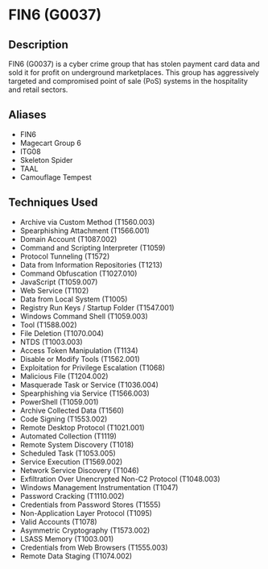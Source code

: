 # FIN6 (G0037)

## Description
FIN6 (G0037) is a cyber crime group that has stolen payment card data and sold it for profit on underground marketplaces. This group has aggressively targeted and compromised point of sale (PoS) systems in the hospitality and retail sectors.

## Aliases
- FIN6
- Magecart Group 6
- ITG08
- Skeleton Spider
- TAAL
- Camouflage Tempest

## Techniques Used
- Archive via Custom Method (T1560.003)
- Spearphishing Attachment (T1566.001)
- Domain Account (T1087.002)
- Command and Scripting Interpreter (T1059)
- Protocol Tunneling (T1572)
- Data from Information Repositories (T1213)
- Command Obfuscation (T1027.010)
- JavaScript (T1059.007)
- Web Service (T1102)
- Data from Local System (T1005)
- Registry Run Keys / Startup Folder (T1547.001)
- Windows Command Shell (T1059.003)
- Tool (T1588.002)
- File Deletion (T1070.004)
- NTDS (T1003.003)
- Access Token Manipulation (T1134)
- Disable or Modify Tools (T1562.001)
- Exploitation for Privilege Escalation (T1068)
- Malicious File (T1204.002)
- Masquerade Task or Service (T1036.004)
- Spearphishing via Service (T1566.003)
- PowerShell (T1059.001)
- Archive Collected Data (T1560)
- Code Signing (T1553.002)
- Remote Desktop Protocol (T1021.001)
- Automated Collection (T1119)
- Remote System Discovery (T1018)
- Scheduled Task (T1053.005)
- Service Execution (T1569.002)
- Network Service Discovery (T1046)
- Exfiltration Over Unencrypted Non-C2 Protocol (T1048.003)
- Windows Management Instrumentation (T1047)
- Password Cracking (T1110.002)
- Credentials from Password Stores (T1555)
- Non-Application Layer Protocol (T1095)
- Valid Accounts (T1078)
- Asymmetric Cryptography (T1573.002)
- LSASS Memory (T1003.001)
- Credentials from Web Browsers (T1555.003)
- Remote Data Staging (T1074.002)
